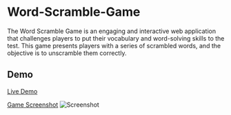 # Word-Scramble-Game
The Word Scramble Game is an engaging and interactive web application that challenges players to put their vocabulary and word-solving skills to the test. This game presents players with a series of scrambled words, and the objective is to unscramble them correctly.

## Demo

[Live Demo](https://thisizsandesh.github.io/Word-Scramble-Game/) 

[Game Screenshot](screenshot.png) ![Screenshot](https://github.com/thisizsandesh/Word-Scramble-Game/assets/147138352/3b020183-f6fe-4679-b925-f14d6552e5d5)





